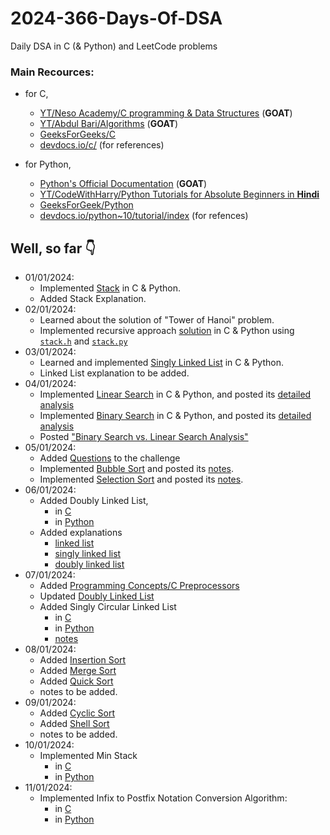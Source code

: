 # 2024-366-Days-Of-DSA
Daily DSA in C (&amp; Python) and LeetCode problems

### Main Recources:
- for C,
    - [YT/Neso Academy/C programming & Data Structures](https://www.youtube.com/playlist?list=PLBlnK6fEyqRhX6r2uhhlubuF5QextdCSM) (**GOAT**)
    - [YT/Abdul Bari/Algorithms](https://www.youtube.com/playlist?list=PLDN4rrl48XKpZkf03iYFl-O29szjTrs_O) (**GOAT**)
    - [GeeksForGeeks/C](https://www.geeksforgeeks.org/c-programming-language/)
    - [devdocs.io/c/](https://devdocs.io/c/) (for references)

- for Python,
    - [Python's Official Documentation](https://docs.python.org/3/) (**GOAT**)
    - [YT/CodeWithHarry/Python Tutorials for Absolute Beginners in **Hindi**](https://www.youtube.com/playlist?list=PLu0W_9lII9agICnT8t4iYVSZ3eykIAOME)
    - [GeeksForGeek/Python](https://www.geeksforgeeks.org/python-programming-language/)
    - [devdocs.io/python~10/tutorial/index](https://devdocs.io/python~3.10/tutorial/index) (for refences)


## Well, so far 👇
- 01/01/2024:
    - Implemented [Stack](<Data Structures/Linear/Stack>) in C & Python.
    - Added Stack Explanation.
- 02/01/2024:
    - Learned about the solution of "Tower of Hanoi" problem.
    - Implemented recursive approach [solution](<Data Structures/Linear/Stack/Applications of Stack/Tower of Hanoi>) in C & Python using [`stack.h`](Data%20Structures/Linear/Stack/C/stack.h) and [`stack.py`](Data%20Structures/Linear/Stack/Python/stack.py)
- 03/01/2024:
    - Learned and implemented [Singly Linked List](<Data Structures/Linear/Linked List/Singly Linked List>) in C & Python.
    - Linked List explanation to be added.
- 04/01/2024:
    - Implemented [Linear Search](<Algorithm/Searching/Linear Search>) in C & Python, and posted its [detailed analysis](<Algorithm/Searching/Linear Search/Linear Search Analysis.md>)
    - Implemented [Binary Search](<Algorithm/Searching/Binary Search>) in C & Python, and posted its [detailed analysis](<Algorithm/Searching/Binary Search/Binary Search Analysis.md>)
    - Posted ["Binary Search vs. Linear Search Analysis"](<Algorithm/Searching/Binary Search vs. Linear Search Analysis/README.md>)
- 05/01/2024:
    - Added [Questions](Questions) to the challenge
    - Implemented [Bubble Sort](<Algorithm/Sorting/Bubble Sort>) and posted its [notes](<Algorithm/Sorting/Bubble Sort/notes.md>).
    - Implemented [Selection Sort](<Algorithm/Sorting/Selection Sort>) and posted its [notes](<Algorithm/Sorting/Selection Sort/notes.md>).
- 06/01/2024:
    - Added Doubly Linked List,
        - in [C](<Data Structures/Linear/Linked List/Doubly Linked List/C>)
        - in [Python](<Data Structures/Linear/Linked List/Doubly Linked List/Python>)
    - Added explanations
        - [linked list](<Data Structures/Linear/Linked List/notes.md>)
        - [singly linked list](<Data Structures/Linear/Linked List/Singly Linked List/notes.md>)
        - [doubly linked list](<Data Structures/Linear/Linked List/Doubly Linked List/notes.md>)
- 07/01/2024:
    - Added [Programming Concepts/C Preprocessors](<Programming Concepts/C Preprocessors>)
    - Updated [Doubly Linked List](<Data Structures/Linear/Linked List/Doubly Linked List/notes.md>)
    - Added Singly Circular Linked List
        - in [C](<Data Structures/Linear/Linked List/Singly Circular Linked List/C/>)
        - in [Python](<Data Structures/Linear/Linked List/Singly Circular Linked List/Python/>)
        - [notes](<Data Structures/Linear/Linked List/Singly Circular Linked List/notes.md>)
- 08/01/2024:
    - Added [Insertion Sort](<Algorithm/Sorting/Insertion Sort>)
    - Added [Merge Sort](<Algorithm/Sorting/Merge Sort>)
    - Added [Quick Sort](<Algorithm/Sorting/Quick Sort>)
    - notes to be added.
- 09/01/2024:
    - Added [Cyclic Sort](<Algorithm/Sorting/Cyclic Sort>)
    - Added [Shell Sort](<Algorithm/Sorting/Shell Sort>)
    - notes to be added.
- 10/01/2024:
    - Implemented Min Stack
        - in [C](<Data Structures/Linear/Stack/Applications of Stack/Min Stack/C>)
        - in [Python](<Data Structures/Linear/Stack/Applications of Stack/Min Stack/Python>)
- 11/01/2024:
    - Implemented Infix to Postfix Notation Conversion Algorithm:
        - in [C](<Data Structures/Linear/Stack/Applications of Stack/Expression Conversion & Evaluation/Infix to Postfix/C>)
        - in [Python](<Data Structures/Linear/Stack/Applications of Stack/Expression Conversion & Evaluation/Infix to Postfix/Python>)